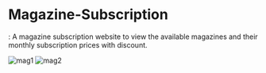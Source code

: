 # Magazine-Subscription

: A magazine subscription website to view the available magazines and their monthly subscription prices with discount. 

![mag1](https://cloud.githubusercontent.com/assets/15719313/16351651/41891c26-3a35-11e6-9cc7-52e545ffc1e4.PNG)
![mag2](https://cloud.githubusercontent.com/assets/15719313/16351652/4419664e-3a35-11e6-95b1-45c06c6871d0.PNG)
